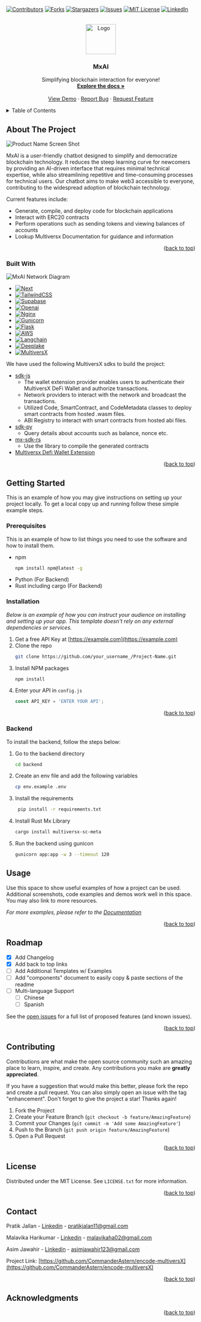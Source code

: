 <!-- Improved compatibility of back to top link: See: https://github.com/CommanderAstern/encode-multiversX/pull/73 -->
<a name="readme-top"></a>
<!--
*** Thanks for checking out the encode-multiversX. If you have a suggestion
*** that would make this better, please fork the repo and create a pull request
*** or simply open an issue with the tag "enhancement".
*** Don't forget to give the project a star!
*** Thanks again! Now go create something AMAZING! :D
-->



<!-- PROJECT SHIELDS -->
<!--
*** I'm using markdown "reference style" links for readability.
*** Reference links are enclosed in brackets [ ] instead of parentheses ( ).
*** See the bottom of this document for the declaration of the reference variables
*** for contributors-url, forks-url, etc. This is an optional, concise syntax you may use.
*** https://www.markdownguide.org/basic-syntax/#reference-style-links
-->
[![Contributors][contributors-shield]][contributors-url]
[![Forks][forks-shield]][forks-url]
[![Stargazers][stars-shield]][stars-url]
[![Issues][issues-shield]][issues-url]
[![MIT License][license-shield]][license-url]
[![LinkedIn][linkedin-shield]][linkedin-url]



<!-- PROJECT LOGO -->
<br />
<div align="center">
  <a href="https://github.com/CommanderAstern/encode-multiversX">
    <img src="./frontend/public/logo.png" alt="Logo" width="80" height="80">
  </a>

  <h3 align="center">MxAI</h3>

  <p align="center">
    Simplifying blockchain interaction for everyone!
    <br />
    <a href="https://github.com/CommanderAstern/encode-multiversX"><strong>Explore the docs »</strong></a>
    <br />
    <br />
    <a href="https://github.com/CommanderAstern/encode-multiversX">View Demo</a>
    ·
    <a href="https://github.com/CommanderAstern/encode-multiversX/issues">Report Bug</a>
    ·
    <a href="https://github.com/CommanderAstern/encode-multiversX/issues">Request Feature</a>
  </p>
</div>



<!-- TABLE OF CONTENTS -->
<details>
  <summary>Table of Contents</summary>
  <ol>
    <li>
      <a href="#about-the-project">About The Project</a>
      <ul>
        <li><a href="#built-with">Built With</a></li>
      </ul>
    </li>
    <li>
      <a href="#getting-started">Getting Started</a>
      <ul>
        <li><a href="#prerequisites">Prerequisites</a></li>
        <li><a href="#installation">Installation</a></li>
        <li><a href="#backend">Backend Setup</a></li>      </ul>
    </li>
    <li><a href="#usage">Usage</a></li>
    <li><a href="#roadmap">Roadmap</a></li>
    <li><a href="#contributing">Contributing</a></li>
    <li><a href="#license">License</a></li>
    <li><a href="#contact">Contact</a></li>
    <li><a href="#acknowledgments">Acknowledgments</a></li>
  </ol>
</details>



<!-- ABOUT THE PROJECT -->
## About The Project

![Product Name Screen Shot](./frontend/public/screenshot.png)

MxAI is a user-friendly chatbot designed to simplify and democratize blockchain technology. It reduces the steep learning curve for newcomers by providing an AI-driven interface that requires minimal technical expertise, while also streamlining repetitive and time-consuming processes for technical users. Our chatbot aims to make web3 accessible to everyone, contributing to the widespread adoption of blockchain technology.

Current features include:
* Generate, compile, and deploy code for blockchain applications
* Interact with ERC20 contracts
* Perform operations such as sending tokens and viewing balances of accounts
* Lookup Multiversx Documentation for guidance and information

<p align="right">(<a href="#readme-top">back to top</a>)</p>



### Built With

![MxAI Network Diagram](./frontend/public/MxAI.drawio.png)

* [![Next](https://img.shields.io/badge/Next-black?style=for-the-badge&logo=next.js&logoColor=white)](https://nextjs.org/)
* [![TailwindCSS](https://img.shields.io/badge/tailwindcss-%2338B2AC.svg?style=for-the-badge&logo=tailwind-css&logoColor=white)](https://tailwindcss.com/)
* [![Supabase](https://img.shields.io/badge/Supabase-3ECF8E?style=for-the-badge&logo=supabase&logoColor=white)](https://supabase.com/)
* [![Openai](https://img.shields.io/badge/chatGPT-74aa9c?style=for-the-badge&logo=openai&logoColor=white)](https://openai.com/blog/openai-api)
* [![Nginx](https://img.shields.io/badge/nginx-%23009639.svg?style=for-the-badge&logo=nginx&logoColor=white)](https://www.nginx.com/)
* [![Gunicorn](https://img.shields.io/badge/gunicorn-%298729.svg?style=for-the-badge&logo=gunicorn&logoColor=white)](https://gunicorn.org/)
* [![Flask](https://img.shields.io/badge/flask-%23000.svg?style=for-the-badge&logo=flask&logoColor=white)](https://flask.palletsprojects.com/en/3.0.x/)
* [![AWS](https://img.shields.io/badge/AWS-%23FF9900.svg?style=for-the-badge&logo=amazon-aws&logoColor=white)](https://aws.amazon.com/)
* [![Langchain](./frontend/public/langchain.png)](https://www.langchain.com/)
* [![Deeplake](./frontend/public/deeplake.png)](https://www.deeplake.ai/)
* [![MultiversX](./frontend/public/multiversx-logo.svg)](https://multiversx.com/)

We have used the following MultiversX sdks to build the project:
* [sdk-js](https://docs.multiversx.com/sdk-and-tools/sdk-js)
  * The wallet extension provider enables users to authenticate their MultiversX DeFi Wallet and authorize transactions.
  * Network providers to interact with the network and broadcast the transactions.
  * Utilized Code, SmartContract, and CodeMetadata classes to deploy smart contracts from hosted .wasm files.
  * ABI Registry to interact with smart contracts from hosted abi files.
* [sdk-py](https://docs.multiversx.com/sdk-and-tools/sdk-py/)
  * Query details about accounts such as balance, nonce etc.
* [mx-sdk-rs](https://github.com/multiversx/mx-sdk-rs)
  * Use the library to compile the generated contracts
* [Multiversx Defi Wallet Extension](https://chrome.google.com/webstore/detail/multiversx-defi-wallet/dngmlblcodfobpdpecaadgfbcggfjfnm)
<p align="right">(<a href="#readme-top">back to top</a>)</p>



<!-- GETTING STARTED -->
## Getting Started

This is an example of how you may give instructions on setting up your project locally.
To get a local copy up and running follow these simple example steps.

### Prerequisites

This is an example of how to list things you need to use the software and how to install them.
* npm
  ```sh
  npm install npm@latest -g
  ```
* Python (For Backend)
* Rust including cargo (For Backend)
### Installation

_Below is an example of how you can instruct your audience on installing and setting up your app. This template doesn't rely on any external dependencies or services._

1. Get a free API Key at [https://example.com](https://example.com)
2. Clone the repo
   ```sh
   git clone https://github.com/your_username_/Project-Name.git
   ```
3. Install NPM packages
   ```sh
   npm install
   ```
4. Enter your API in `config.js`
   ```js
   const API_KEY = 'ENTER YOUR API';
   ```

<p align="right">(<a href="#readme-top">back to top</a>)</p>

### Backend

To install the backend, follow the steps below:

1. Go to the backend directory
   ```sh
   cd backend
   ```
2. Create an env file and add the following variables
   ```sh
   cp env.example .env
   ```
3. Install the requirements
   ```sh
    pip install -r requirements.txt
    ```
4. Install Rust Mx Library
    ```sh
    cargo install multiversx-sc-meta
    ```
5. Run the backend using gunicon
    ```sh
    gunicorn app:app -w 3 --timeout 120    
    ```


<!-- USAGE EXAMPLES -->
## Usage

Use this space to show useful examples of how a project can be used. Additional screenshots, code examples and demos work well in this space. You may also link to more resources.

_For more examples, please refer to the [Documentation](https://example.com)_

<p align="right">(<a href="#readme-top">back to top</a>)</p>



<!-- ROADMAP -->
## Roadmap

- [x] Add Changelog
- [x] Add back to top links
- [ ] Add Additional Templates w/ Examples
- [ ] Add "components" document to easily copy & paste sections of the readme
- [ ] Multi-language Support
    - [ ] Chinese
    - [ ] Spanish

See the [open issues](https://github.com/CommanderAstern/encode-multiversX/issues) for a full list of proposed features (and known issues).

<p align="right">(<a href="#readme-top">back to top</a>)</p>



<!-- CONTRIBUTING -->
## Contributing

Contributions are what make the open source community such an amazing place to learn, inspire, and create. Any contributions you make are **greatly appreciated**.

If you have a suggestion that would make this better, please fork the repo and create a pull request. You can also simply open an issue with the tag "enhancement".
Don't forget to give the project a star! Thanks again!

1. Fork the Project
2. Create your Feature Branch (`git checkout -b feature/AmazingFeature`)
3. Commit your Changes (`git commit -m 'Add some AmazingFeature'`)
4. Push to the Branch (`git push origin feature/AmazingFeature`)
5. Open a Pull Request

<p align="right">(<a href="#readme-top">back to top</a>)</p>



<!-- LICENSE -->
## License

Distributed under the MIT License. See `LICENSE.txt` for more information.

<p align="right">(<a href="#readme-top">back to top</a>)</p>



<!-- CONTACT -->
## Contact

Pratik Jallan - [Linkedin](https://www.linkedin.com/in/pratik-jallan/) - pratikjalan11@gmail.com

Malavika Harikumar - [Linkedin](https://www.linkedin.com/in/malavika-harikumar-here/) - malavikaha02@gmail.com

Asim Jawahir - [Linkedin](https://www.linkedin.com/in/asimjawahir/) - asimjawahir123@gmail.com

Project Link: [https://github.com/CommanderAstern/encode-multiversX](https://github.com/CommanderAstern/encode-multiversX)

<p align="right">(<a href="#readme-top">back to top</a>)</p>



<!-- ACKNOWLEDGMENTS -->
## Acknowledgments



<p align="right">(<a href="#readme-top">back to top</a>)</p>



<!-- MARKDOWN LINKS & IMAGES -->
<!-- https://www.markdownguide.org/basic-syntax/#reference-style-links -->
[contributors-shield]: https://img.shields.io/github/contributors/CommanderAstern/encode-multiversX.svg?style=for-the-badge
[contributors-url]: https://github.com/CommanderAstern/encode-multiversX/graphs/contributors
[forks-shield]: https://img.shields.io/github/forks/CommanderAstern/encode-multiversX.svg?style=for-the-badge
[forks-url]: https://github.com/CommanderAstern/encode-multiversX/network/members
[stars-shield]: https://img.shields.io/github/stars/CommanderAstern/encode-multiversX.svg?style=for-the-badge
[stars-url]: https://github.com/CommanderAstern/encode-multiversX/stargazers
[issues-shield]: https://img.shields.io/github/issues/CommanderAstern/encode-multiversX.svg?style=for-the-badge
[issues-url]: https://github.com/CommanderAstern/encode-multiversX/issues
[license-shield]: https://img.shields.io/github/license/CommanderAstern/encode-multiversX.svg?style=for-the-badge
[license-url]: https://github.com/CommanderAstern/encode-multiversX/blob/master/LICENSE.txt
[linkedin-shield]: https://img.shields.io/badge/-LinkedIn-black.svg?style=for-the-badge&logo=linkedin&colorB=555
[linkedin-url]: https://linkedin.com/in/CommanderAstern
[product-screenshot]: images/screenshot.png
[Next.js]: https://img.shields.io/badge/next.js-000000?style=for-the-badge&logo=nextdotjs&logoColor=white
[Next-url]: https://nextjs.org/
[React.js]: https://img.shields.io/badge/React-20232A?style=for-the-badge&logo=react&logoColor=61DAFB
[React-url]: https://reactjs.org/
[Vue.js]: https://img.shields.io/badge/Vue.js-35495E?style=for-the-badge&logo=vuedotjs&logoColor=4FC08D
[Vue-url]: https://vuejs.org/
[Angular.io]: https://img.shields.io/badge/Angular-DD0031?style=for-the-badge&logo=angular&logoColor=white
[Angular-url]: https://angular.io/
[Svelte.dev]: https://img.shields.io/badge/Svelte-4A4A55?style=for-the-badge&logo=svelte&logoColor=FF3E00
[Svelte-url]: https://svelte.dev/
[Laravel.com]: https://img.shields.io/badge/Laravel-FF2D20?style=for-the-badge&logo=laravel&logoColor=white
[Laravel-url]: https://laravel.com
[Bootstrap.com]: https://img.shields.io/badge/Bootstrap-563D7C?style=for-the-badge&logo=bootstrap&logoColor=white
[Bootstrap-url]: https://getbootstrap.com
[JQuery.com]: https://img.shields.io/badge/jQuery-0769AD?style=for-the-badge&logo=jquery&logoColor=white
[JQuery-url]: https://jquery.com 